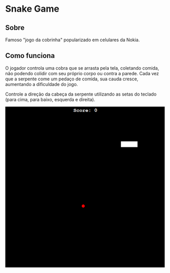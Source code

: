 # Snake Game

## Sobre
Famoso "jogo da cobrinha" popularizado em celulares da Nokia.

## Como funciona
O jogador controla uma cobra que se arrasta pela tela, coletando comida, não podendo colidir com seu próprio corpo ou contra a parede. Cada vez que a serpente come um pedaço de comida, sua cauda cresce, aumentando a dificuldade do jogo.

Controle a direção da cabeça da serpente utilizando as setas do teclado (para cima, para baixo, esquerda e direita).

![](https://github.com/vhsenna/python-projects/blob/main/snake_game/img/peek.gif?raw=true)
